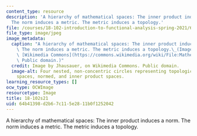 ```yaml
---
content_type: resource
description: 'A hierarchy of mathematical spaces: The inner product induces a norm.
  The norm induces a metric. The metric induces a topology.'
file: /courses/18-102-introduction-to-functional-analysis-spring-2021/64b41398d2b67c115e2811b0f1252042_18-102s21.jpg
file_type: image/jpeg
image_metadata:
  caption: "A hierarchy of mathematical spaces: The inner product induces a norm.\
    \ The norm induces a metric. The metric induces a topology.\_(Image by Jhausauer,on\
    \ [Wikimedia Commons](https://commons.wikimedia.org/wiki/File:Mathematical_Spaces.png).\
    \ Public domain.)"
  credit: Image by Jhausauer, on Wikimedia Commons. Public domain.
  image-alt: Four nested, non-concentric circles representing topological space, metric
    spaces, normed, and inner product spaces.
learning_resource_types: []
ocw_type: OCWImage
resourcetype: Image
title: 18-102s21
uid: 64b41398-d2b6-7c11-5e28-11b0f1252042
---
```

A hierarchy of mathematical spaces: The inner product induces a norm. The norm induces a metric. The metric induces a topology.